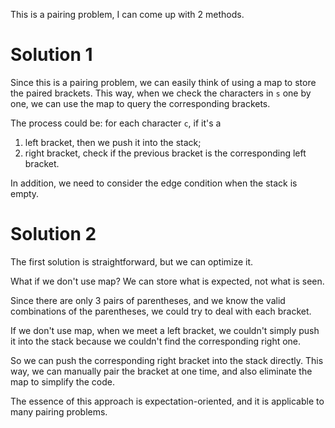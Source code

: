 This is a pairing problem, I can come up with 2 methods.

# Solution 1
Since this is a pairing problem, we can easily think of using a map to store the paired brackets. This way, when we check the characters in `s` one by one, we can use the map to query the corresponding brackets.

The process could be: for each character `c`, if it's a
1. left bracket, then we push it into the stack;
2. right bracket, check if the previous bracket is the corresponding left bracket.

In addition, we need to consider the edge condition when the stack is empty.

# Solution 2
The first solution is straightforward, but we can optimize it.

What if we don't use map? We can store what is expected, not what is seen.

Since there are only 3 pairs of parentheses, and we know the valid combinations of the parentheses, we could try to deal with each bracket.

If we don't use map, when we meet a left bracket, we couldn't simply push it into the stack because we couldn't find the corresponding right one.

So we can push the corresponding right bracket into the stack directly. This way, we can manually pair the bracket at one time, and also eliminate the map to simplify the code.

The essence of this approach is expectation-oriented, and it is applicable to many pairing problems.